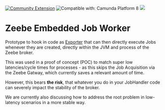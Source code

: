 [![Community Extension](https://img.shields.io/badge/Community%20Extension-An%20open%20source%20community%20maintained%20project-FF4700)](https://github.com/camunda-community-hub/community)
![Compatible with: Camunda Platform 8](https://img.shields.io/badge/Compatible%20with-Camunda%20Platform%208-0072Ce)
[![](https://img.shields.io/badge/Lifecycle-Proof%20of%20Concept-blueviolet)](https://github.com/Camunda-Community-Hub/community/blob/main/extension-lifecycle.md#proof-of-concept-)

# Zeebe Embedded Job Worker

Prototype to hook in code as [Exporter](https://docs.camunda.io/docs/self-managed/concepts/exporters/) that can then directly execute Jobs whenever they are created, directly within the JVM and process of the Zeebe broker.

This was used in a proof of concept (POC) to match super low latencies/cycle times for processes - as this skips the Job Acquisition via the Zeebe Gatway, which currently saves a relevant amount of time. 

However, this bears **the risk**, that whatever you do in your JobHandler code can severely impact the stability of the broker.

We are currently also discussing how to address the root problem in low-latency scenarios in a more stable way.
